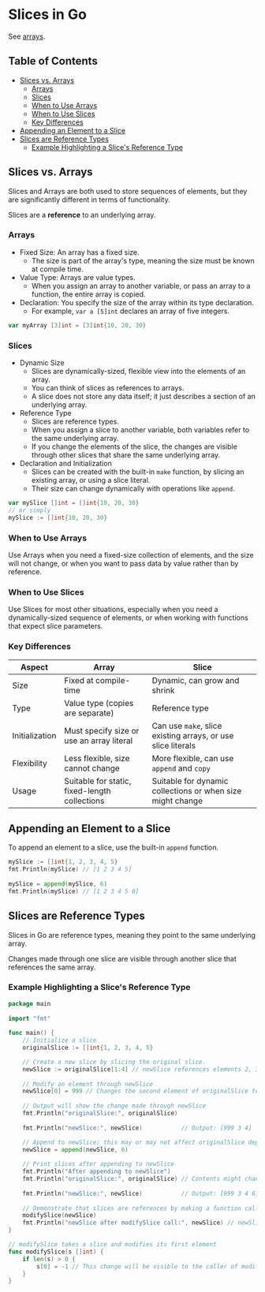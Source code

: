 

# Slices in Go
See [arrays](./arrays.md).

## Table of Contents
* [Slices vs. Arrays](#slices-vs.-arrays) 
    * [Arrays](#arrays) 
    * [Slices](#slices) 
    * [When to Use Arrays](#when-to-use-arrays) 
    * [When to Use Slices](#when-to-use-slices) 
    * [Key Differences](#key-differences) 
* [Appending an Element to a Slice](#appending-an-element-to-a-slice) 
* [Slices are Reference Types](#slices-are-reference-types) 
    * [Example Highlighting a Slice's Reference Type](#example-highlighting-a-slice's-reference-type) 

## Slices vs. Arrays
Slices and Arrays are both used to store sequences of elements, but
they are significantly different in terms of functionality.  

Slices are a **reference** to an underlying array.

### Arrays

* Fixed Size: An array has a fixed size.
    * The size is part of the array's type, meaning the size must be known at compile time.
* Value Type: Arrays are value types.
    * When you assign an array to another variable, or pass an array to
      a function, the entire array is copied.
* Declaration: You specify the size of the array within its type declaration.
    * For example, `var a [5]int` declares an array of five integers.

```go
var myArray [3]int = [3]int{10, 20, 30}
```

### Slices

* Dynamic Size
    * Slices are dynamically-sized, flexible view into the elements of an array.
    * You can think of slices as references to arrays.
    * A slice does not store any data itself; it just describes a section of an underlying array.
* Reference Type
    * Slices are reference types.
    * When you assign a slice to another variable, both variables refer to the same
      underlying array.
    * If you change the elements of the slice, the changes are visible through
      other slices that share the same underlying array.
* Declaration and Initialization
    * Slices can be created with the built-in `make` function, by slicing an
      existing array, or using a slice literal.
    * Their size can change dynamically with operations like `append`.


```go
var mySlice []int = []int{10, 20, 30}
// or simply
mySlice := []int{10, 20, 30}
```

### When to Use Arrays
Use Arrays when you need a fixed-size collection of elements, and
the size will not change, or when you want to pass data by value
rather than by reference.

### When to Use Slices
Use Slices for most other situations, especially when you need a 
dynamically-sized sequence of elements, or when working with functions
that expect slice parameters.



### Key Differences

| Aspect | Array | Slice 
|-|-|-
| Size  | Fixed at compile-time            | Dynamic, can grow and shrink 
| Type  | Value type (copies are separate) | Reference type  
| Initialization | Must specify size or use an array literal | Can use `make`, slice existing arrays, or use slice literals 
| Flexibility | Less flexible, size cannot change | More flexible, can use `append` and `copy` 
| Usage | Suitable for static, fixed-length collections | Suitable for dynamic collections or when size might change 


## Appending an Element to a Slice
To append an element to a slice, use the built-in `append` function.

```go
mySlice := []int{1, 2, 3, 4, 5}
fmt.Println(mySlice) // [1 2 3 4 5]
 
mySlice = append(mySlice, 6) 
fmt.Println(mySlice) // [1 2 3 4 5 6]
```



## Slices are Reference Types

Slices in Go are reference types, meaning they point to the same underlying array.

Changes made through one slice are visible through another slice
that references the same array.

### Example Highlighting a Slice's Reference Type

```go
package main
 
import "fmt"
 
func main() {
    // Initialize a slice
    originalSlice := []int{1, 2, 3, 4, 5}

    // Create a new slice by slicing the original slice.
    newSlice := originalSlice[1:4] // newSlice references elements 2, 3, and 4 of originalSlice
 
    // Modify an element through newSlice
    newSlice[0] = 999 // Changes the second element of originalSlice to 999
 
    // Output will show the change made through newSlice
    fmt.Println("originalSlice:", originalSlice) 
 
    fmt.Println("newSlice:", newSlice)           // Output: [999 3 4]

    // Append to newSlice; this may or may not affect originalSlice depending on capacity.
    newSlice = append(newSlice, 6)
 
    // Print slices after appending to newSlice
    fmt.Println("After appending to newSlice")
    fmt.Println("originalSlice:", originalSlice) // Contents might change if newSlice had enough capacity
 
    fmt.Println("newSlice:", newSlice)           // Output: [999 3 4 6]
 
    // Demonstrate that slices are references by making a function call that modifies a slice
    modifySlice(newSlice)
    fmt.Println("newSlice after modifySlice call:", newSlice) // newSlice modified by the function
}

// modifySlice takes a slice and modifies its first element
func modifySlice(s []int) {
    if len(s) > 0 {
        s[0] = -1 // This change will be visible to the caller of modifySlice
    }
}
```









